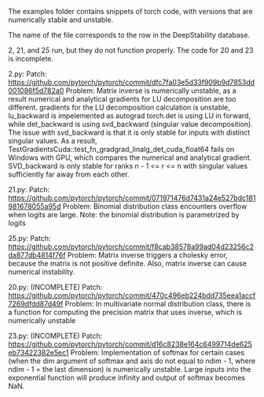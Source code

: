 The examples folder contains snippets of torch code, with versions that are numerically stable and unstable.

The name of the file corresponds to the row in the DeepStability database.

2, 21, and 25 run, but they do not function properly. The code for 20 and 23 is incomplete.

2.py: 
  Patch: https://github.com/pytorch/pytorch/commit/dfc7fa03e5d33f909b9d7853dd001086f5d782a0
  Problem: Matrix inverse is numerically unstable, as a result numerical and analytical gradients for LU decomposition are too different.
    gradients for the LU decomposition calculation  is unstable, lu_backward is impelemented as autograd
    torch.det is using LU in forward, while det_backward is using svd_backward (singular value decomposition).
    The issue with svd_backward is that it is only stable for inputs with distinct singular values. As a result, TestGradientsCuda::test_fn_gradgrad_linalg_det_cuda_float64 fails on Windows with GPU, which compares the numerical and analytical gradient. SVD_backward is only stable for ranks n - 1 <= r <= n with singular values sufficiently far away from each other.
    
21.py:
  Patch: https://github.com/pytorch/pytorch/commit/071971476d7431a24e527bdc181981678055a95d
  Problem: Binomial distribution class encounters overflow when logits are large. Note: the binomial distribution is parametrized by logits
  
25.py:
  Patch: https://github.com/pytorch/pytorch/commit/f8cab38578a99ad04d23256c2da877db4814f76f
  Problem: Matrix inverse triggers a cholesky error, because the matrix is not positive definite. Also, matrix inverse can cause numerical instability.
  
20.py: (INCOMPLETE)
  Patch: https://github.com/pytorch/pytorch/commit/470c496eb224bdd735eea1accf7269dfdd87d49f
  Problem: In multivariate normal distribution class, there is a function for computing the precision matrix that uses inverse, which is numerically unstable
  
23.py: (INCOMPLETE)
  Patch: https://github.com/pytorch/pytorch/commit/d16c8238e164c6499714de625eb73422382e5ec1
  Problem: Implementation of softmax  for certain cases (when the dim argument of softmax and axis do not equal to ndim - 1, where ndim - 1 = the last dimension) is numerically unstable. Large inputs into the exponential function will produce infinity and output of softmax becomes NaN.
